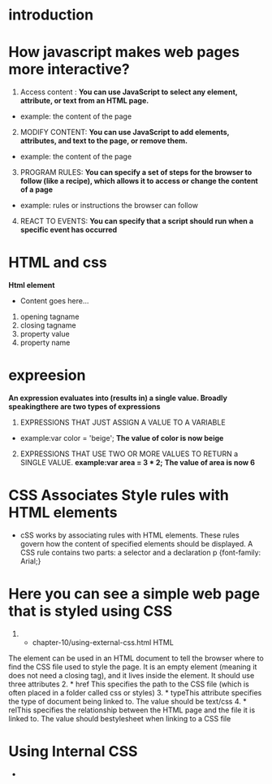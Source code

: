 # introduction
# How javascript makes web pages more interactive?
1. Access content : 
**You can use JavaScript to select any 
element, attribute, or text from an 
HTML page.**
* example: the content of the page
2. MODIFY CONTENT:
**You can use JavaScript to add 
elements, attributes, and text to the 
page, or remove them.**
* example: the content of the page
3. PROGRAM RULES:
**You can specify a set of steps for 
the browser to follow (like a recipe), 
which allows it to access or change the 
content of a page**
* example:  rules or instructions the browser can follow
4. REACT TO EVENTS:
**You can specify that a script should run 
when a specific event has occurred**

# HTML and css
**Html element** 
* <tagname>Content goes here...</tagname>
1. opening tagname
2. closing tagname
3. property value
4. property name 
# expreesion
**An expression evaluates into (results in) a single value. Broadly speakingthere are two types of expressions**
1. EXPRESSIONS THAT JUST ASSIGN A VALUE TO A VARIABLE
* example:var color = 'beige'; 
**The value of color is now beige**
2. EXPRESSIONS THAT USE TWO OR MORE VALUES TO RETURN a SINGLE VALUE.
**example:var area = 3 * 2;** 
**The value of area is now 6**
# CSS Associates Style rules with HTML elements
* cSS works by associating rules with HTML elements. These rules govern how the content of specified elements should be displayed. A CSS rule contains two parts: a selector and a declaration p {font-family: Arial;}
# Here you can see a simple web page that is styled using CSS
1. * <link> chapter-10/using-external-css.html HTML
The <link> element can be used 
in an HTML document to tell the 
browser where to find the CSS 
file used to style the page. It is an 
empty element (meaning it does 
not need a closing tag), and it 
lives inside the <head> element. 
It should use three attributes
2. * href This specifies the path to the CSS file (which is often placed in a folder called css or styles)
3. * typeThis attribute specifies the type of document being linked to. The value should be text/css
4. * relThis specifies the relationship between the HTML page and the file it is linked to. The value should bestylesheet when linking to a CSS file
# Using Internal CSS
* <style>You can also include CSS rules within an HTML page by placing them inside a <style> element, which usually sits inside the <head> element of the page. 

#  Why use ExternalStyle Sheets
1. * All of your web pages can share the same style sheet
2. * Therefore, once the user has downloaded the CSS stylesheet, the rest of the site will load faster

# ch11(color)
# Foreground Color
**The color property allows you to specify the color of text inside an element. You can specify any color in CSS in one of three ways**
1. rgb values
**These express colors in terms of how much red, green and 
blue are used to make it up**
2. hex codes
**These are six-digit codes that represent the amount of red, green and blue in a color, preceded by a pound or hash # sign**
3.color names
**There are 147 predefined color names that are recognized 
by browsers**
# Background Color
**CSS treats each HTML element as if it appears in a box, and thebackground-color property sets the color of the background for that box.**
